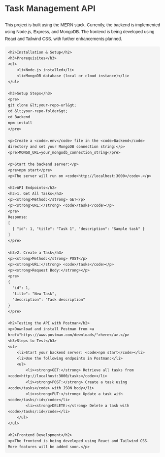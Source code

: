 <!DOCTYPE html>
<html lang="en">
<head>
    <meta charset="UTF-8">
    <meta name="viewport" content="width=device-width, initial-scale=1.0">
    <title>Task Management API Documentation</title>
    <style>
        body { font-family: Arial, sans-serif; line-height: 1.6; margin: 20px; padding: 20px; }
        h1, h2, h3 { color: #333; }
        code { background: #f4f4f4; padding: 5px; border-radius: 5px; }
        pre { background: #f4f4f4; padding: 10px; border-radius: 5px; }
    </style>
</head>
<body>
    <h1>Task Management API</h1>
    <p>This project is built using the MERN stack. Currently, the backend is implemented using Node.js, Express, and MongoDB. The frontend is being developed using React and Tailwind CSS, with further enhancements planned.</p>

    <h2>Installation & Setup</h2>
    <h3>Prerequisites</h3>
    <ul>
        <li>Node.js installed</li>
        <li>MongoDB database (local or cloud instance)</li>
    </ul>

    <h3>Setup Steps</h3>
    <pre>
    git clone &lt;your-repo-url&gt;
    cd &lt;your-repo-folder&gt;
    cd Backend
    npm install
    </pre>

    <p>Create a <code>.env</code> file in the <code>Backend</code> directory and set your MongoDB connection string:</p>
    <pre>MONGO_URL=your_mongodb_connection_string</pre>

    <p>Start the backend server:</p>
    <pre>npm start</pre>
    <p>The server will run on <code>http://localhost:3000</code>.</p>

    <h2>API Endpoints</h2>
    <h3>1. Get All Tasks</h3>
    <p><strong>Method:</strong> GET</p>
    <p><strong>URL:</strong> <code>/tasks</code></p>
    <pre>
    Response:
    [
      { "id": 1, "title": "Task 1", "description": "Sample task" }
    ]
    </pre>

    <h3>2. Create a Task</h3>
    <p><strong>Method:</strong> POST</p>
    <p><strong>URL:</strong> <code>/tasks</code></p>
    <p><strong>Request Body:</strong></p>
    <pre>
    {
      "id": 1,
      "title": "New Task",
      "description": "Task description"
    }
    </pre>

    <h2>Testing the API with Postman</h2>
    <p>Download and install Postman from <a href="https://www.postman.com/downloads/">here</a>.</p>
    <h3>Steps to Test</h3>
    <ul>
        <li>Start your backend server: <code>npm start</code></li>
        <li>Use the following endpoints in Postman:</li>
        <ul>
            <li><strong>GET:</strong> Retrieve all tasks from <code>http://localhost:3000/tasks</code></li>
            <li><strong>POST:</strong> Create a task using <code>/tasks</code> with JSON body</li>
            <li><strong>PUT:</strong> Update a task with <code>/tasks/:id</code></li>
            <li><strong>DELETE:</strong> Delete a task with <code>/tasks/:id</code></li>
        </ul>
    </ul>

    <h2>Frontend Development</h2>
    <p>The frontend is being developed using React and Tailwind CSS. More features will be added soon.</p>
</body>
</html>
